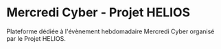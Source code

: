 # Mercredi Cyber - Projet HELIOS
Plateforme dédiée à l'évènement hebdomadaire Mercredi Cyber organisé par le Projet HELIOS.
